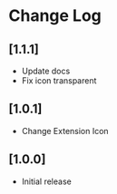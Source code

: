 # Change Log

## [1.1.1]

 - Update docs
 - Fix icon transparent

## [1.0.1]

 - Change Extension Icon

## [1.0.0]

- Initial release
